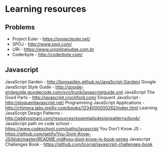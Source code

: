 Learning resources
==============

Problems
--------------
- Project Euler - https://projecteuler.net/
- SPOJ - http://www.spoj.com/
- URI - https://www.urionlinejudge.com.br
- Coderbyte - http://coderbyte.com/

Javascript
--------------
JavaScript Garden - http://bonsaiden.github.io/JavaScript-Garden/
Google JavaScript Style Guide - http://google-styleguide.googlecode.com/svn/trunk/javascriptguide.xml
JavaScript The Good Parts - http://javascript.crockford.com/
Eloquent JavaScript - http://eloquentjavascript.net/
Programming JavaScript Applications - http://chimera.labs.oreilly.com/books/1234000000262/index.html
Learning JavaScript Design Patterns - http://addyosmani.com/resources/essentialjsdesignpatterns/book/
JavaScript path on code school - https://www.codeschool.com/paths/javascript
You Don't Know JS - https://github.com/getify/You-Dont-Know-JS/blob/master/README.md#you-dont-know-js-book-series
Javascript Challenges Book - https://github.com/tcorral/javascript-challenges-book